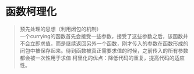 # 函数柯理化
> 预先处理的思想（利用闭包的机制）  
> 一个currying的函数首先会接受一些参数，接受了这些参数之后，该函数并不会立即求值，而是继续返回另外一个函数，刚才传入的参数在函数形成的闭包中被保存起来。待到函数被真正需要求值的时候，之前传入的所有参数都会被一次性用于求值
> 柯里化的优点：降低代码的重复，提高代码的适应性。  

